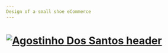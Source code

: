 ```yaml
---
Design of a small shoe eCommerce
---
```


# [![Agostinho Dos Santos header](https://firebasestorage.googleapis.com/v0/b/h2o-matigwenta-filhos-3d23a.appspot.com/o/Screenshot%20(23).png?alt=media&token=03cb6cd9-d144-4ff3-94ba-bc9740685981)](https://github.com/Agostinhodossantos)

